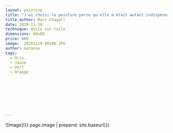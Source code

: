 ```yaml
---
layout: painting
title: "J'ai choisi la peinture parce qu'elle m'était autant indispensable que la nourriture. Elle me semblait être une fenêtre par laquelle je pouvais m'envoler dans un autre monde."                      
title_author: Marc Chagall                                              
date: 2020-11-10
technique: Huile sur toile 
dimensions: 80x80
price: 600
image:  20201110-80x80.JPG
author: Garanse
tags:
  - Gris
  - Jaune
  - Vert
  - Orange
  
  
  
  
  
  
  
  
---
```

![Image]({{ page.image | prepend: site.baseurl}})

